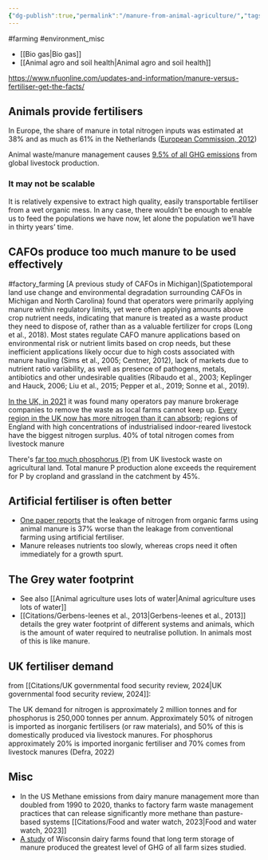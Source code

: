 ```yaml
---
{"dg-publish":true,"permalink":"/manure-from-animal-agriculture/","tags":["#farming","#environment_misc","#factory_farming"],"created":"2025-10-23T17:42:47.776+01:00","updated":"2025-10-23T18:06:08.733+01:00"}
---
```


#farming #environment_misc 

- [[Bio gas\|Bio gas]]
- [[Animal agro and soil health\|Animal agro and soil health]]

https://www.nfuonline.com/updates-and-information/manure-versus-fertiliser-get-the-facts/
## Animals provide fertilisers
In Europe, the share of manure in total nitrogen inputs was estimated at 38% and as much as 61% in the Netherlands ([European Commission, 2012](http://ec.europa.eu/eurostat/statistics-explained/index.php/Agri-environmental_indicator__gross_nitrogen_balance))

Animal waste/manure management causes [9.5% of all GHG emissions](http://www.fao.org/3/i3437e/i3437e.pdf) from global livestock production.

### It may not be scalable
It is relatively expensive to extract high quality, easily transportable fertiliser from a wet organic mess. In any case, there wouldn’t be enough to enable us to feed the populations we have now, let alone the population we’ll have in thirty years’ time.
## CAFOs produce too much manure to be used effectively
#factory_farming 
[A previous study of CAFOs in Michigan](Spatiotemporal land use change and environmental degradation surrounding CAFOs in Michigan and North Carolina) found that operators were primarily applying manure within regulatory limits, yet were often applying amounts above crop nutrient needs, indicating that manure is treated as a waste product they need to dispose of, rather than as a valuable fertilizer for crops (Long et al., 2018). Most states regulate CAFO manure applications based on environmental risk or nutrient limits based on crop needs, but these inefficient applications likely occur due to high costs associated with manure hauling (Sims et al., 2005; Centner, 2012), lack of markets due to nutrient ratio variability, as well as presence of pathogens, metals, antibiotics and other undesirable qualities (Ribaudo et al., 2003; Keplinger and Hauck, 2006; Liu et al., 2015; Pepper et al., 2019; Sonne et al., 2019).

[In the UK, in 2021](https://committees.parliament.uk/writtenevidence/39876/pdf/) it was found many operators pay manure brokerage companies to remove the waste as local farms cannot keep up. [Every region in the UK now has more nitrogen than it can absorb](https://www.sustainweb.org/news/jun23-industrial-agriculture-toxic-waste/); regions of England with high concentrations of industrialised indoor-reared livestock have the biggest nitrogen surplus. 40% of total nitrogen comes from livestock manure

There's [far too much phosphorus (P)](https://zenodo.org/records/6598122) from UK livestock waste on agricultural land. Total manure P production alone exceeds the requirement for P by cropland and grassland in the catchment by 45%.

## Artificial fertiliser is often better
- [One paper reports](https://doi.org/10.1088/1748-9326/aa6cd5) that the leakage of nitrogen from organic farms using animal manure is 37% worse than the leakage from conventional farming using artificial fertiliser.
- Manure releases nutrients too slowly, whereas crops need it often immediately for a growth spurt. 
## The Grey water footprint
- See also [[Animal agriculture uses lots of water\|Animal agriculture uses lots of water]]
- [[Citations/Gerbens-leenes et al., 2013\|Gerbens-leenes et al., 2013]] details the grey water footprint of different systems and animals, which is the amount of water required to neutralise pollution. In animals most of this is like manure.

## UK fertiliser demand
from [[Citations/UK governmental food security review, 2024\|UK governmental food security review, 2024]]:

The UK demand for nitrogen is approximately 2 million tonnes and for phosphorus is 250,000 tonnes per annum. Approximately 50% of nitrogen is imported as inorganic fertilisers (or raw materials), and 50% of this is domestically produced via livestock manures. For phosphorus approximately 20% is imported inorganic fertiliser and 70% comes from livestock manures (Defra, 2022)
## Misc
- In the US Methane emissions from dairy manure management more than doubled from 1990 to 2020, thanks to factory farm waste management practices that can release significantly more methane than pasture-based systems [[Citations/Food and water watch, 2023\|Food and water watch, 2023]]
- [A study](https://www.sciencedirect.com/science/article/pii/S0959652616321953) of Wisconsin dairy farms found that long term storage of manure produced the greatest level of GHG of all farm sizes studied.
